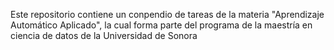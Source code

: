 Este repositorio contiene un conpendio de tareas de la materia "Aprendizaje Automático Aplicado", la cual forma parte del programa de la maestría en ciencia de datos de la Universidad de Sonora
